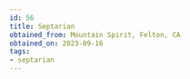 ```yaml
---
id: 56 
title: Septarian
obtained_from: Mountain Spirit, Felton, CA
obtained_on: 2023-09-16
tags:
- septarian
---
```

